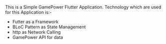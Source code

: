 This is a Simple GamePower Flutter Application.
Technology which are used for this Application is:-
- Futter as a Framework
- BLoC Pattern as State Management
- http as Network Calling
- GamePower API for data
